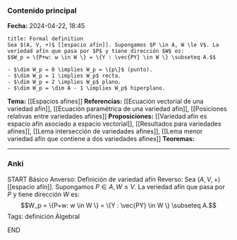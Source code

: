 ### Contenido principal

**Fecha:** 2024-04-22, 18:45

```ad-formal
title: Formal definition
Sea $(A, V, +)$ [[espacio afín]]. Supongamos $P \in A, W \le V$. La veriedad afín que pasa por $P$ y tiene dirección $W$ es:
$$W_p = \{P+w: w \in W \} = \{Y : \vec{PY} \in W \} \subseteq A.$$
```

```ad-note
- $\dim W_p = 0 \implies W_p = \{p\}$ (punto).
- $\dim W_p = 1 \implies W_p$ recta.
- $\dim W_p = 2 \implies W_p$ plano.
- $\dim W_p = \dim A - 1 \implies W_p$ hiperplano.
```


**Tema:** [[Espacios afines]]
**Referencias:** [[Ecuación vectorial de una variedad afín]], [[Ecuación paramétrica de una variedad afín]], [[Posiciones relativas entre variedades afines]]
**Proposiciones:** [[Variedad afín es espacio afín asociado a espacio vectorial]], [[Resultados para variedades afines]], [[Lema intersección de variedades afines]], [[Lema menor variedad afín que contiene a dos variedades afines]]
**Teoremas:**

---
### Anki

START
Básico
Anverso: Definición de variedad afín
Reverso: Sea $(A, V, +)$ [[espacio afín]]. Supongamos $P \in A, W \le V$. La veriedad afín que pasa por $P$ y tiene dirección $W$ es:
$$W_p = \{P+w: w \in W \} = \{Y : \vec{PY} \in W \} \subseteq A.$$
Tags: definición ÁlgebraI
<!--ID: 1714060760731-->
END
